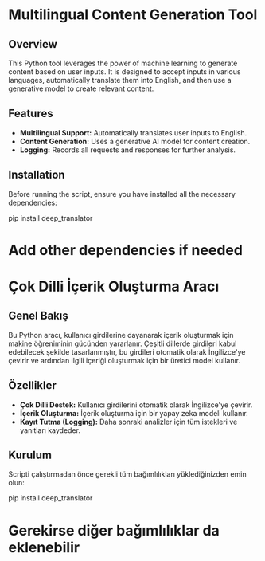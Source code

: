 # Multilingual Content Generation Tool

## Overview

This Python tool leverages the power of machine learning to generate content based on user inputs. It is designed to accept inputs in various languages, automatically translate them into English, and then use a generative model to create relevant content.

## Features

- **Multilingual Support:** Automatically translates user inputs to English.
- **Content Generation:** Uses a generative AI model for content creation.
- **Logging:** Records all requests and responses for further analysis.

## Installation

Before running the script, ensure you have installed all the necessary dependencies:


pip install deep_translator
# Add other dependencies if needed



# Çok Dilli İçerik Oluşturma Aracı

## Genel Bakış
Bu Python aracı, kullanıcı girdilerine dayanarak içerik oluşturmak için makine öğreniminin gücünden yararlanır. Çeşitli dillerde girdileri kabul edebilecek şekilde tasarlanmıştır, bu girdileri otomatik olarak İngilizce'ye çevirir ve ardından ilgili içeriği oluşturmak için bir üretici model kullanır.

## Özellikler
- **Çok Dilli Destek:** Kullanıcı girdilerini otomatik olarak İngilizce'ye çevirir.
- **İçerik Oluşturma:** İçerik oluşturma için bir yapay zeka modeli kullanır.
- **Kayıt Tutma (Logging):** Daha sonraki analizler için tüm istekleri ve yanıtları kaydeder.

## Kurulum
Scripti çalıştırmadan önce gerekli tüm bağımlılıkları yüklediğinizden emin olun:


pip install deep_translator
# Gerekirse diğer bağımlılıklar da eklenebilir

````
